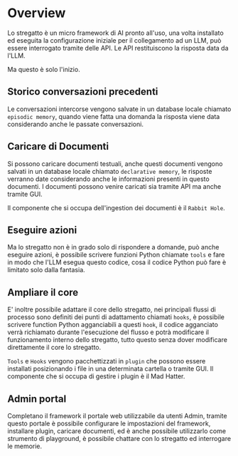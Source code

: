 # Overview

Lo stregatto è un micro framework di AI pronto all'uso, una volta installato ed eseguita la configurazione iniziale per il collegamento ad un LLM, può essere interrogato tramite delle API. Le API restituiscono la risposta data da l'LLM.  

Ma questo è solo l'inizio.

## Storico conversazioni precedenti
Le conversazioni intercorse vengono salvate in un database locale chiamato `episodic memory`, quando viene fatta una domanda la risposta viene data considerando anche le passate conversazioni.

## Caricare di Documenti
Si possono caricare documenti testuali, anche questi documenti vengono salvati in un database locale chiamato `declarative memory`, le risposte verranno date considerando anche le informazioni presenti in questo documenti.
I documenti possono venire caricati sia tramite API ma anche tramite GUI.

Il componente che si occupa dell'ingestion dei documenti è il `Rabbit Hole`.

## Eseguire azioni
Ma lo stregatto non è in grado solo di rispondere a domande, può anche eseguire azioni, è possibile scrivere funzioni Python chiamate `tools` e fare in modo che l'LLM esegua questo codice, cosa il codice Python può fare è limitato solo dalla fantasia.

## Ampliare il core
E' inoltre possibile adattare il core dello stregatto, nei principali flussi di processo sono definiti dei punti di adattamento chiamati `hooks`, è possibile scrivere function Python agganciabili a questi `hook`, il codice agganciato verrà richiamato durante l'esecuzione del flusso e potrà modificare il funzionamento interno dello stregatto, tutto questo senza dover modificare direttamente il core lo stregatto.

`Tools` e `Hooks` vengono pacchettizzati in `plugin` che possono essere installati posizionando i file in una determinata cartella o tramite GUI.
Il componente che si occupa di gestire i plugin è il Mad Hatter.

## Admin portal
Completano il framework il portale web utilizzabile da utenti Admin, tramite questo portale è possibile configurare le impostazioni del framework, installare plugin, caricare documenti, ed è anche possibile utilizzarlo come strumento di playground, è possibile chattare con lo stregatto ed interrogare le memorie.